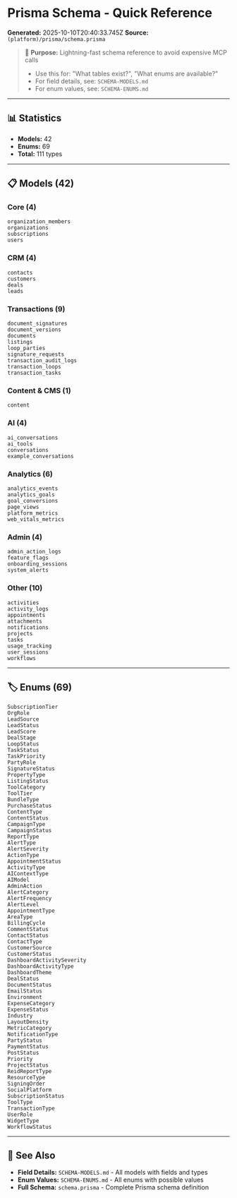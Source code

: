 # Prisma Schema - Quick Reference

**Generated:** 2025-10-10T20:40:33.745Z
**Source:** `(platform)/prisma/schema.prisma`

> 🎯 **Purpose:** Lightning-fast schema reference to avoid expensive MCP calls
> - Use this for: "What tables exist?", "What enums are available?"
> - For field details, see: `SCHEMA-MODELS.md`
> - For enum values, see: `SCHEMA-ENUMS.md`

---

## 📊 Statistics

- **Models:** 42
- **Enums:** 69
- **Total:** 111 types

---

## 📋 Models (42)

### Core (4)
```
organization_members
organizations
subscriptions
users
```

### CRM (4)
```
contacts
customers
deals
leads
```

### Transactions (9)
```
document_signatures
document_versions
documents
listings
loop_parties
signature_requests
transaction_audit_logs
transaction_loops
transaction_tasks
```

### Content & CMS (1)
```
content
```

### AI (4)
```
ai_conversations
ai_tools
conversations
example_conversations
```

### Analytics (6)
```
analytics_events
analytics_goals
goal_conversions
page_views
platform_metrics
web_vitals_metrics
```

### Admin (4)
```
admin_action_logs
feature_flags
onboarding_sessions
system_alerts
```

### Other (10)
```
activities
activity_logs
appointments
attachments
notifications
projects
tasks
usage_tracking
user_sessions
workflows
```

---

## 🏷️ Enums (69)

```
SubscriptionTier
OrgRole
LeadSource
LeadStatus
LeadScore
DealStage
LoopStatus
TaskStatus
TaskPriority
PartyRole
SignatureStatus
PropertyType
ListingStatus
ToolCategory
ToolTier
BundleType
PurchaseStatus
ContentType
ContentStatus
CampaignType
CampaignStatus
ReportType
AlertType
AlertSeverity
ActionType
AppointmentStatus
ActivityType
AIContextType
AIModel
AdminAction
AlertCategory
AlertFrequency
AlertLevel
AppointmentType
AreaType
BillingCycle
CommentStatus
ContactStatus
ContactType
CustomerSource
CustomerStatus
DashboardActivitySeverity
DashboardActivityType
DashboardTheme
DealStatus
DocumentStatus
EmailStatus
Environment
ExpenseCategory
ExpenseStatus
Industry
LayoutDensity
MetricCategory
NotificationType
PartyStatus
PaymentStatus
PostStatus
Priority
ProjectStatus
ReidReportType
ResourceType
SigningOrder
SocialPlatform
SubscriptionStatus
ToolType
TransactionType
UserRole
WidgetType
WorkflowStatus
```

---

## 📖 See Also

- **Field Details:** `SCHEMA-MODELS.md` - All models with fields and types
- **Enum Values:** `SCHEMA-ENUMS.md` - All enums with possible values
- **Full Schema:** `schema.prisma` - Complete Prisma schema definition
